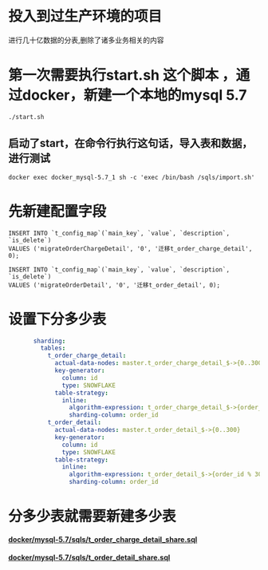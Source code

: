 # 投入到过生产环境的项目

进行几十亿数据的分表,删除了诸多业务相关的内容

# 第一次需要执行start.sh 这个脚本 ，通过docker，新建一个本地的mysql 5.7

```
./start.sh
```

## 启动了start，在命令行执行这句话，导入表和数据，进行测试

```
docker exec docker_mysql-5.7_1 sh -c 'exec /bin/bash /sqls/import.sh'

```

# 先新建配置字段

```mysql
INSERT INTO `t_config_map`(`main_key`, `value`, `description`, `is_delete`)
VALUES ('migrateOrderChargeDetail', '0', '迁移t_order_charge_detail', 0);

INSERT INTO `t_config_map`(`main_key`, `value`, `description`, `is_delete`)
VALUES ('migrateOrderDetail', '0', '迁移t_order_detail', 0);
```

# 设置下分多少表

```yaml
       sharding:
         tables:
           t_order_charge_detail:
             actual-data-nodes: master.t_order_charge_detail_$->{0..300}
             key-generator:
               column: id
               type: SNOWFLAKE
             table-strategy:
               inline:
                 algorithm-expression: t_order_charge_detail_$->{order_id % 300}
                 sharding-column: order_id
           t_order_detail:
             actual-data-nodes: master.t_order_detail_$->{0..300}
             key-generator:
               column: id
               type: SNOWFLAKE
             table-strategy:
               inline:
                 algorithm-expression: t_order_detail_$->{order_id % 300}
                 sharding-column: order_id

```

# 分多少表就需要新建多少表

#### [docker/mysql-5.7/sqls/t_order_charge_detail_share.sql](docker/mysql-5.7/sqls/t_order_charge_detail_share.sql)

#### [docker/mysql-5.7/sqls/t_order_detail_share.sql](docker/mysql-5.7/sqls/t_order_detail_share.sql)



